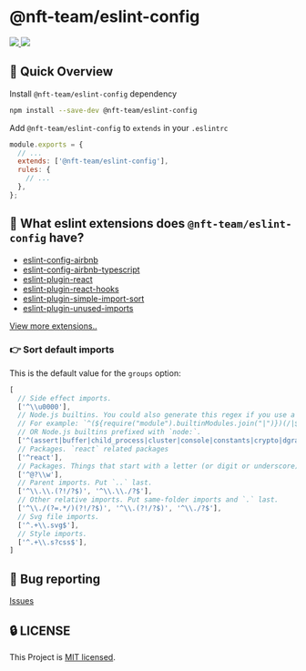 # @nft-team/eslint-config

<a href="https://github.com/mbti-nf-team/frontend-libraries/issues?q=is%3Aissue+is%3Aopen+sort%3Aupdated-desc">
  <img src="https://img.shields.io/github/issues/mbti-nf-team/frontend-libraries?style=flat-square" />
</a>

<a href="https://github.com/mbti-nf-team/frontend-libraries/blob/main/LICENSE">
  <img src="https://img.shields.io/github/license/mbti-nf-team/frontend-libraries?style=flat-square" />
</a>

## 🚀 Quick Overview

Install `@nft-team/eslint-config` dependency

```bash
npm install --save-dev @nft-team/eslint-config
```

Add `@nft-team/eslint-config` to `extends` in your `.eslintrc`

```js
module.exports = {
  // ...
  extends: ['@nft-team/eslint-config'],
  rules: {
    // ...
  },
};
```

## 🤔 What eslint extensions does `@nft-team/eslint-config` have?
- [eslint-config-airbnb](https://www.npmjs.com/package/eslint-config-airbnb)
- [eslint-config-airbnb-typescript](https://www.npmjs.com/package/eslint-config-airbnb-typescript)
- [eslint-plugin-react](https://www.npmjs.com/package/eslint-plugin-react)
- [eslint-plugin-react-hooks](https://www.npmjs.com/package/eslint-plugin-react-hooks)
- [eslint-plugin-simple-import-sort](https://www.npmjs.com/package/eslint-plugin-simple-import-sort)
- [eslint-plugin-unused-imports](https://www.npmjs.com/package/eslint-plugin-unused-imports)

[View more extensions..](https://github.com/mbti-nf-team/frontend-libraries/blob/main/packages/eslint/index.js)

### 👉 Sort default imports
This is the default value for the `groups` option:

```js
[
  // Side effect imports.
  ['^\\u0000'],
  // Node.js builtins. You could also generate this regex if you use a `.js` config.
  // For example: `^(${require("module").builtinModules.join("|")})(/|$)`
  // OR Node.js builtins prefixed with `node:`.
  ['^(assert|buffer|child_process|cluster|console|constants|crypto|dgram|dns|domain|events|fs|http|https|module|net|os|path|punycode|querystring|readline|repl|stream|string_decoder|sys|timers|tls|tty|url|util|vm|zlib|freelist|v8|process|async_hooks|http2|perf_hooks)(/.*|$)', '^node:'],
  // Packages. `react` related packages
  ['^react'],
  // Packages. Things that start with a letter (or digit or underscore), or `@` followed by a letter.
  ['^@?\\w'],
  // Parent imports. Put `..` last.
  ['^\\.\\.(?!/?$)', '^\\.\\./?$'],
  // Other relative imports. Put same-folder imports and `.` last.
  ['^\\./(?=.*/)(?!/?$)', '^\\.(?!/?$)', '^\\./?$'],
  // Svg file imports.
  ['^.+\\.svg$'],
  // Style imports.
  ['^.+\\.s?css$'],
]
```

## 🐛 Bug reporting
[Issues](https://github.com/mbti-nf-team/frontend-libraries/issues)

## 🔒 LICENSE
This Project is [MIT licensed](https://github.com/mbti-nf-team/frontend-libraries/blob/main/LICENSE).
